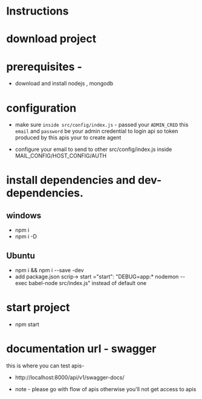 # Instructions

# download project

# prerequisites -

- download and install nodejs , mongodb

# configuration

- make sure `inside src/config/index.js` - passed your `ADMIN_CRED` this `email` and `password` be your admin credential to login api so token produced by this apis your to create agent

- configure your email to send to other src/config/index.js inside MAIL_CONFIG/HOST_CONFIG/AUTH

# install dependencies and dev-dependencies.

## windows

- npm i
- npm i -D

## Ubuntu

- npm i && npm i --save -dev
- add package.json scrip-> start ="start": "DEBUG=app:\* nodemon --exec babel-node src/index.js" instead of default one

# start project

- npm start

# documentation url - swagger

this is where you can test apis-

- http://localhost:8000/api/v1/swagger-docs/

- note - please go with flow of apis otherwise you'll not get access to apis
